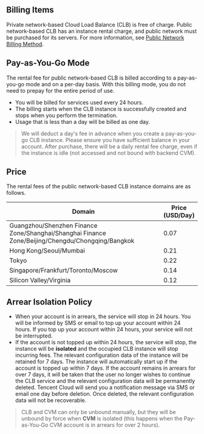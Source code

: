 ## Billing Items
Private network-based Cloud Load Balance (CLB) is free of charge. Public network-based CLB has an instance rental charge, and public network must be purchased for its servers. For more information, see [Public Network Billing Method](https://intl.cloud.tencent.com/document/product/213/10578).

## Pay-as-You-Go Mode
The rental fee for public network-based CLB is billed according to a pay-as-you-go mode and on a per-day basis. With this billing mode, you do not need to prepay for the entire period of use. 
- You will be billed for services used every 24 hours.
- The billing starts when the CLB instance is successfully created and stops when you perform the termination.
- Usage that is less than a day will be billed as one day.

> We will deduct a day's fee in advance when you create a pay-as-you-go CLB instance. Please ensure you have sufficient balance in your account. After purchase, there will be a daily rental fee charge, even if the instance is idle (not accessed and not bound with backend CVM).

## Price
The rental fees of the public network-based CLB instance domains are as follows.

|  Domain | Price<br>(USD/Day) |
|---------|---------|
| Guangzhou/Shenzhen Finance Zone/Shanghai/Shanghai Finance Zone/Beijing/Chengdu/Chongqing/Bangkok | 0.07 |  
| Hong Kong/Seoul/Mumbai| 0.21 |
| Tokyo | 0.22 |
| Singapore/Frankfurt/Toronto/Moscow | 0.14 |
| Silicon Valley/Virginia | 0.12 |

## Arrear Isolation Policy

- When your account is in arrears, the service will stop in 24 hours. You will be informed by SMS or email to top up your account within 24 hours. If you top up your account within 24 hours, your service will not be interrupted. 
- If the account is not topped up within 24 hours, the service will stop, the instance will be **isolated** and the occupied CLB instance will stop incurring fees. The relevant configuration data of the instance will be retained for 7 days. The instance will automatically start up if the account is topped up within 7 days. If the account remains in arrears for over 7 days, it will be taken that the user no longer wishes to continue the CLB service and the relevant configuration data will be permanently deleted. Tencent Cloud will send you a notification message via SMS or email one day before deletion. Once deleted, the relevant configuration data will not be recoverable.

> CLB and CVM can only be unbound manually, but they will be unbound by force when **CVM** is isolated (this happens when the Pay-as-You-Go CVM account is in arrears for over 2 hours).

